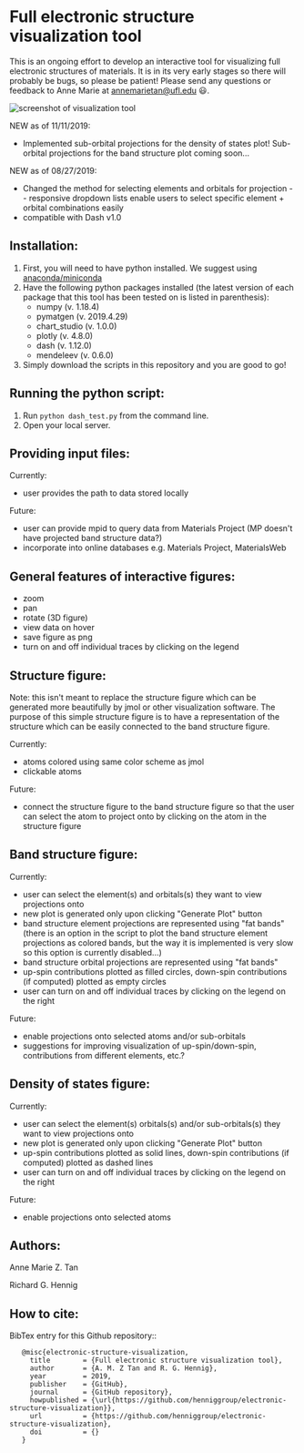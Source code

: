 # Full electronic structure visualization tool

This is an ongoing effort to develop an interactive tool for visualizing full electronic structures of materials. It is in its very early stages so there will probably be bugs, so please be patient! Please send any questions or feedback to Anne Marie at annemarietan@ufl.edu :smiley:.

![screenshot of visualization tool](https://github.com/henniggroup/electronic-structure-visualization/blob/master/screenshot2.png)

NEW as of 11/11/2019:
* Implemented sub-orbital projections for the density of states plot! Sub-orbital projections for the band structure plot coming soon...

NEW as of 08/27/2019:
* Changed the method for selecting elements and orbitals for projection -- responsive dropdown lists enable users to select specific element + orbital combinations easily
* compatible with Dash v1.0


## Installation:
1. First, you will need to have python installed. We suggest using [anaconda/miniconda](https://docs.conda.io/projects/conda/en/latest/user-guide/install/)
2. Have the following python packages installed (the latest version of each package that this tool has been tested on is listed in parenthesis): 
	* numpy (v. 1.18.4)
	* pymatgen (v. 2019.4.29)
	* chart_studio (v. 1.0.0)
	* plotly (v. 4.8.0)
	* dash (v. 1.12.0)
	* mendeleev (v. 0.6.0)
3. Simply download the scripts in this repository and you are good to go!


## Running the python script:
1. Run `python dash_test.py` from the command line.
2. Open your local server. 


## Providing input files:
Currently:
* user provides the path to data stored locally

Future:
* user can provide mpid to query data from Materials Project (MP doesn't have projected band structure data?)
* incorporate into online databases e.g. Materials Project, MaterialsWeb


## General features of interactive figures:
* zoom
* pan
* rotate (3D figure)
* view data on hover
* save figure as png
* turn on and off individual traces by clicking on the legend


## Structure figure:
Note: this isn't meant to replace the structure figure which can be generated more beautifully by jmol or other visualization software. The purpose of this simple structure figure is to have a representation of the structure which can be easily connected to the band structure figure.

Currently:
* atoms colored using same color scheme as jmol
* clickable atoms

Future:
* connect the structure figure to the band structure figure so that the user can select the atom to project onto by clicking on the atom in the structure figure


## Band structure figure:
Currently:
* user can select the element(s) and orbitals(s) they want to view projections onto
* new plot is generated only upon clicking "Generate Plot" button
* band structure element projections are represented using "fat bands" (there is an option in the script to plot the band structure element projections as colored bands, but the way it is implemented is very slow so this option is currently disabled...)
* band structure orbital projections are represented using "fat bands" 
* up-spin contributions plotted as filled circles, down-spin contributions (if computed) plotted as empty circles
* user can turn on and off individual traces by clicking on the legend on the right

Future:
* enable projections onto selected atoms and/or sub-orbitals
* suggestions for improving visualization of up-spin/down-spin, contributions from different elements, etc.?


## Density of states figure:
Currently:
* user can select the element(s) orbitals(s) and/or sub-orbitals(s) they want to view projections onto
* new plot is generated only upon clicking "Generate Plot" button
* up-spin contributions plotted as solid lines, down-spin contributions (if computed) plotted as dashed lines
* user can turn on and off individual traces by clicking on the legend on the right

Future:
* enable projections onto selected atoms


## Authors:
Anne Marie Z. Tan

Richard G. Hennig


## How to cite:
BibTex entry for this Github repository::

```
   @misc{electronic-structure-visualization,
     title        = {Full electronic structure visualization tool},
     author       = {A. M. Z Tan and R. G. Hennig},
     year         = 2019,
     publisher    = {GitHub},
     journal      = {GitHub repository},
     howpublished = {\url{https://github.com/henniggroup/electronic-structure-visualization}},
     url          = {https://github.com/henniggroup/electronic-structure-visualization},
     doi          = {}
   }
```
